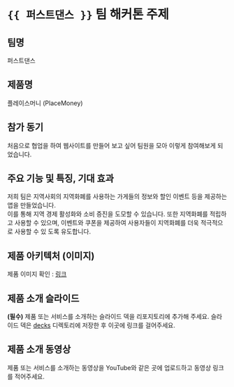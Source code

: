 # `{{ 퍼스트댄스 }}` 팀 해커톤 주제

## 팀명

퍼스트댄스

## 제품명

플레이스머니 (PlaceMoney)

## 참가 동기

처음으로 협업을 하여 웹사이트를 만들어 보고 싶어 팀원을 모아 이렇게 참여해보게 되었습니다.

## 주요 기능 및 특징, 기대 효과

저희 팀은 지역사회의 지역화폐를 사용하는 가게들의 정보와 할인 이벤트 등을 제공하는 앱을 만들었습니다. <br>
이를 통해 지역 경제 활성화와 소비 증진을 도모할 수 있습니다.
또한 지역화폐를 적립하고 사용할 수 있으며, 이벤트와 쿠폰을 제공하여 사용자들이 지역화폐를 더욱 적극적으로 사용할 수 있 도록 유도합니다.

## 제품 아키텍처 (이미지)

제품 이미지 확인 : [링크](./images)

## 제품 소개 슬라이드

**(필수)** 제품 또는 서비스를 소개하는 슬라이드 덱을 리포지토리에 추가해 주세요. 슬라이드 덱은 [decks](./decks) 디렉토리에 저장한 후 이곳에 링크를 걸어주세요.

## 제품 소개 동영상

제품 또는 서비스를 소개하는 동영상을 YouTube와 같은 곳에 업로드하고 동영상 링크를 적어주세요.
